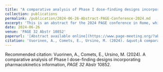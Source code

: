 ```yaml
---
title: "A comparative analysis of Phase I dose-finding designs incorporating pharmacokinetics information"
collection: publications
permalink: /publication/2024-06-26-Abstract-PAGE-Conference-2024.md
excerpt: 'This is an abstract for the 2024 PAGE conference in Rome, which led to the production of a poster at the end.'
date: 2024-06-26
venue: 'PAGE 32 Abstr 10852'
paperurl: '[Abstract available online](https://www.page-meeting.org/?abstract=10852)'
citation: 'Vuorinen, A., Comets, E., Ursino, M. (2024). &quot;A comparative analysis of Phase I dose-finding designs incorporating pharmacokinetics information&quot;, <i>PAGE 32</i> Abstr 10852.'
---
```

Recommended citation: Vuorinen, A., Comets, E., Ursino, M. (2024). A comparative analysis of Phase I dose-finding designs incorporating pharmacokinetics information, <i>PAGE 32</i> Abstr 10852.

